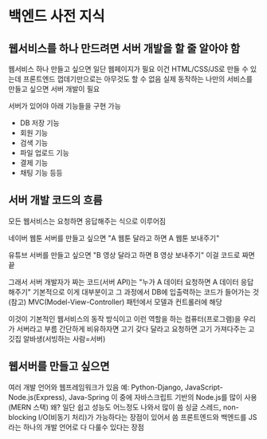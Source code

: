 # 백엔드 사전 지식

## 웹서비스를 하나 만드려면 서버 개발을 할 줄 알아야 함
웹서비스 하나 만들고 싶으면 일단 웹페이지가 필요
이건 HTML/CSS/JS로 만들 수 있는데 프론트엔드 껍데기만으로는 아무것도 할 수 없음
실제 동작하는 나만의 서비스를 만들고 싶으면 서버 개발이 필요

서버가 있어야 아래 기능들을 구현 가능
- DB 저장 기능
- 회원 기능
- 검색 기능
- 파일 업로드 기능
- 결제 기능
- 채팅 기능 등등

## 서버 개발 코드의 흐름
모든 웹서비스는 요청하면 응답해주는 식으로 이루어짐

네이버 웹툰 서버를 만들고 싶으면
"A 웹툰 달라고 하면 A 웹툰 보내주기"

유튜브 서버를 만들고 싶으면
"B 영상 달라고 하면 B 영상 보내주기"
이걸 코드로 짜면 끝

그래서 서버 개발자가 짜는 코드(서버 API)는
"누가 A 데이터 요청하면 A 데이터 응답해주기"
기본적으로 이게 대부분이고 그 과정에서 DB에 입출력하는 코드가 들어가는 것
(참고) MVC(Model-View-Controller) 패턴에서 모델과 컨트롤러에 해당

이것이 기본적인 웹서비스의 동작 방식이고
이런 역할을 하는 컴퓨터(프로그램)을 우리가 서버라고 부름
간단하게 비유하자면 고기 갖다 달라고 요청하면 고기 가져다주는 고깃집 알바생(서빙하는 사람=서버)

## 웹서버를 만들고 싶으면
여러 개발 언어와 웹프레임워크가 있음
예: Python-Django, JavaScript-Node.js(Express), Java-Spring
이 중에 자바스크립트 기반의 Node.js를 많이 사용 (MERN 스택)
왜? 일단 쉽고 성능도 어느정도 나와서 많이 씀
싱글 스레드, non-blocking I/O(비동기 처리)가 가능하다는 장점이 있어서 씀
프론트엔드와 백엔드를 JS라는 하나의 개발 언어로 다 다룰수 있다는 장점